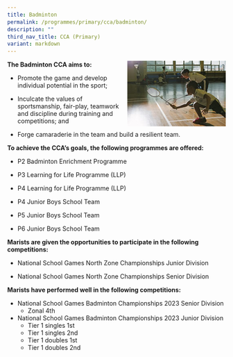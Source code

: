 ```yaml
---
title: Badminton
permalink: /programmes/primary/cca/badminton/
description: ""
third_nav_title: CCA (Primary)
variant: markdown
---
```

<img align="right" src="/images/CCA/Primary/Badminton_D1R1153.jpg" style="width:45%">


**The Badminton CCA aims to:**&nbsp;

*   Promote the game and develop individual potential in the sport;
*   Inculcate the values of sportsmanship, fair-play, teamwork and discipline during training and competitions; and  
    
*   Forge camaraderie in the team and build a resilient team.

**To achieve the CCA’s goals, the following programmes are offered:**&nbsp;

*   P2 Badminton Enrichment Programme
*   P3 Learning for Life Programme (LLP)
*   P4 Learning for Life Programme (LLP)  
    
*   P4 Junior Boys School Team
*   P5 Junior Boys School Team
*   P6 Junior Boys School Team

  

**Marists are given the opportunities to participate in the following competitions:**&nbsp;

*   National School Games North Zone Championships Junior Division  
    
*   National School Games North Zone Championships Senior Division

  

**Marists have performed well in the following competitions:**&nbsp;

* National School Games Badminton Championships 2023 Senior Division  
	* Zonal 4th
* National School Games Badminton Championships 2023 Junior Division  
	* Tier 1 singles 1st
	* Tier 1 singles 2nd
	* Tier 1 doubles 1st
	* Tier 1 doubles 2nd